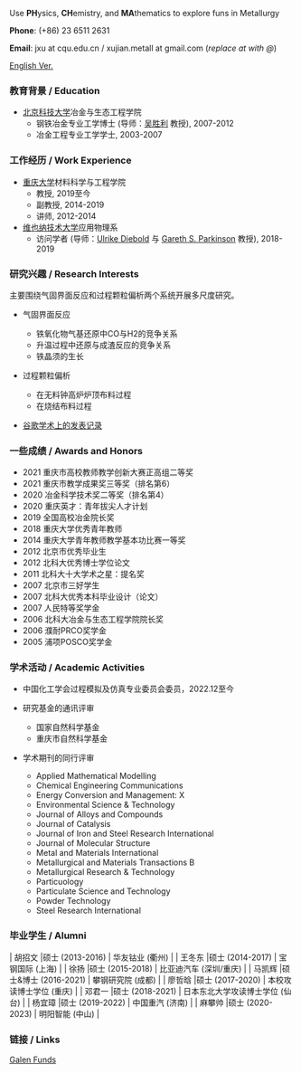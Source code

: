 Use **PH**ysics, **CH**emistry, and **MA**thematics to explore funs in Metallurgy

**Phone**: (+86) 23 6511 2631

**Email**: jxu at cqu.edu.cn / xujian.metall at gmail.com (_replace at with @_)

[English Ver.](./index.html)

### 教育背景 / Education

- [北京科技大学](https://www.ustb.edu.cn/)冶金与生态工程学院
  - 钢铁冶金专业工学博士 (导师：[吴胜利](https://metall.ustb.edu.cn/szdw/xsjs/W/wsl/index.htm) 教授), 2007-2012
  - 冶金工程专业工学学士, 2003-2007

### 工作经历 / Work Experience

- [重庆大学](https://www.cqu.edu.cn/)材料科学与工程学院
  - 教授, 2019至今
  - 副教授, 2014-2019
  - 讲师, 2012-2014
- [维也纳技术大学](http://www.tuwien.ac.at/)应用物理系
  - 访问学者 (导师：[Ulrike Diebold](http://www.iap.tuwien.ac.at/www/surface/group/diebold/index) 与 [Gareth S. Parkinson](http://www.iap.tuwien.ac.at/www/surface/group/parkinson/index) 教授), 2018-2019

### 研究兴趣 / Research Interests 

主要围绕气固界面反应和过程颗粒偏析两个系统开展多尺度研究。

- 气固界面反应
  - 铁氧化物气基还原中CO与H2的竞争关系
  - 升温过程中还原与成渣反应的竞争关系
  - 铁晶须的生长

- 过程颗粒偏析
  -  在无料钟高炉炉顶布料过程
  -  在烧结布料过程

- [谷歌学术上的发表记录](https://scholar.google.com/citations?user=A1FG06EAAAAJ&hl=ZH_CN)

### 一些成绩 / Awards and Honors 

*   2021  重庆市高校教师教学创新大赛正高组二等奖 
*   2021  重庆市教学成果奖三等奖（排名第6） 
*   2020  冶金科学技术奖二等奖（排名第4）
*   2020  重庆英才：青年拔尖人才计划
*   2019  全国高校冶金院长奖
*   2018  重庆大学优秀青年教师
*   2014  重庆大学青年教师教学基本功比赛一等奖
*   2012  北京市优秀毕业生
*   2012  北科大优秀博士学位论文
*   2011  北科大十大学术之星：提名奖
*   2007  北京市三好学生
*   2007  北科大优秀本科毕业设计（论文）
*   2007  人民特等奖学金
*   2006  北科大冶金与生态工程学院院长奖
*   2006  濮耐PRCO奖学金
*   2005  浦项POSCO奖学金

### 学术活动 / Academic Activities

- 中国化工学会过程模拟及仿真专业委员会委员，2022.12至今

- 研究基金的通讯评审
  -  国家自然科学基金
  -  重庆市自然科学基金

- 学术期刊的同行评审
  - Applied Mathematical Modelling
  - Chemical Engineering Communications
  - Energy Conversion and Management: X
  - Environmental Science & Technology
  - Journal of Alloys and Compounds
  - Journal of Catalysis
  - Journal of Iron and Steel Research International
  - Journal of Molecular Structure
  - Metal and Materials International
  - Metallurgical and Materials Transactions B
  - Metallurgical Research & Technology
  - Particuology
  - Particulate Science and Technology
  - Powder Technology
  - Steel Research International

### 毕业学生 / Alumni

| 胡招文 |硕士 (2013-2016) | 华友钴业 (衢州) |
| 王冬东 |硕士 (2014-2017) | 宝钢国际 (上海) | 
| 徐扬 |硕士  (2015-2018)   | 比亚迪汽车 (深圳/重庆) | 
| 马凯辉 |硕士&博士  (2016-2021) | 攀钢研究院 (成都) |
| 廖哲晗 |硕士 (2017-2020) | 本校攻读博士学位 (重庆) |
| 邓君一 |硕士 (2018-2021) | 日本东北大学攻读博士学位 (仙台) |
| 杨宜璋 |硕士 (2019-2022) | 中国重汽 (济南) |
| 麻攀帅 |硕士 (2020-2023) | 明阳智能 (中山) |

### 链接 / Links

[Galen Funds](./Galen.html)

